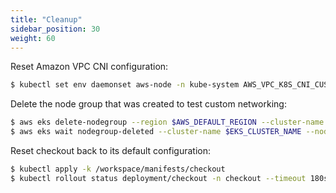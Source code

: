 ```yaml
---
title: "Cleanup"
sidebar_position: 30
weight: 60
---
```


Reset Amazon VPC CNI configuration:

```bash
$ kubectl set env daemonset aws-node -n kube-system AWS_VPC_K8S_CNI_CUSTOM_NETWORK_CFG=false
```

Delete the node group that was created to test custom networking:

```bash timeout=400
$ aws eks delete-nodegroup --region $AWS_DEFAULT_REGION --cluster-name $EKS_CLUSTER_NAME --nodegroup-name custom-networking
$ aws eks wait nodegroup-deleted --cluster-name $EKS_CLUSTER_NAME --nodegroup-name custom-networking
```

Reset checkout back to its default configuration:

```bash
$ kubectl apply -k /workspace/manifests/checkout
$ kubectl rollout status deployment/checkout -n checkout --timeout 180s
```